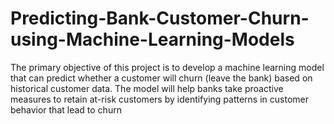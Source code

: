 # Predicting-Bank-Customer-Churn-using-Machine-Learning-Models
The primary objective of this project is to develop a machine learning model that can predict whether a customer will churn (leave the bank) based on historical customer data. The model will help banks take proactive measures to retain at-risk customers by identifying patterns in customer behavior that lead to churn
